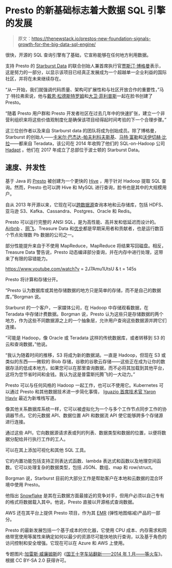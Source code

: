 # Presto 的新基础标志着大数据 SQL 引擎的发展

> 原文：<https://thenewstack.io/prestos-new-foundation-signals-growth-for-the-big-data-sql-engine/>

很快，开源的 SQL 查询引擎有了基础，它宣称能够在任何地方利用数据。

支持 Presto 的 [Starburst Data](https://www.starburstdata.com/) 的联合创始人兼首席执行官[贾斯汀·博格曼](https://www.linkedin.com/in/justinborgman/)表示，这是努力的一部分，以显示该项目已经真正发展成为一个超越单一企业利益的国际社区，并将在未来继续存在。

“从一开始，我们就强调代码质量、架构可扩展性和与社区开放合作的重要性，”马丁·特拉弗索说，他与[戴恩·松德斯特罗姆](https://github.com/dain)和[大卫·菲利普斯](https://github.com/electrum)一起在脸书创建了 Presto。

“随着 Presto 用户群和 Presto 开发者社区在过去几年中的快速扩张，建立一个非营利组织来将这些价值观制度化是确保该项目经得起时间考验的下一个合理步骤。”

这三位创作者以及来自 Starburst data 的团队将成为创始成员。除了博格曼，Starburst 的创始人——[卡米尔·巴杰达-帕夫利科夫斯基](https://github.com/kbajda)、[马特·富勒](https://github.com/mattsfuller)和[沃伊切赫·比拉](https://github.com/ilfrin)——都来自 Teradata，该公司在 2014 年收购了他们的 SQL-on-Hadoop 公司 [Hadapt](https://www.bloomberg.com/research/stocks/private/snapshot.asp) 。他们在 2017 年成立了总部位于波士顿的 Starburst Data。

## 速度、并发性

基于 Java 的 [Presto](https://prestosql.io/) 被创建为一个更快的 [Hive](https://hive.apache.org/) ，用于针对 Hadoop 提取 SQL 查询。然而，Presto 也可以跨 Hive 和 MySQL 进行查询，脸书也是其中的大规模用户。

自从 2013 年开源以来，它现在可以[跨数据源](https://docs.starburstdata.com/latest/connector.html)查询本地和云存储库，包括 HDFS、亚马逊 S3、Kafka、Cassandra、Postgres、Oracle 和 Redis。

Presto 可以运行完整的 ANSI SQL，是为高性能、高并发和低延迟而设计的。 [Airbnb](https://medium.com/airbnb-engineering/airpal-a-web-based-query-execution-tool-for-data-analysis-33c43265ed1f) 、[网飞](https://medium.com/netflix-techblog/using-presto-in-our-big-data-platform-on-aws-938035909fd4)、Treasure Data 和[优步](https://eng.uber.com/presto/)都是早期采用者和贡献者，也是运行数百个节点处理数 Pb 数据的公司之一。

部分性能提升来自于不使用 MapReduce，MapReduce 将结果写回磁盘。相反，Treasure Data 警告说，Presto 动态编译部分查询，并在内存中进行处理，这带来了有限的容错能力。

https://www.youtube.com/watch?v = 2J7Amu1UtsU & t = 145s

Presto 将计算和存储分开。

“Presto 认为数据库或其他存储数据的地方只是简单的存储，而不是自己的数据库，”Borgman 说。

Starburst 的一个客户，一家媒体公司，在 Hadoop 中存储观看数据，在 Teradata 中存储计费数据。Borgman 说，Presto 认为这些只是存储数据的两个地方，作为这些不同数据源之上的一个抽象层，允许用户查询这些数据源并跨它们连接。

“可能是 Hadoop，像 Oracle 或 Teradata 这样的传统数据库，或者转移到 S3 的云和查询数据，”他说。

“我认为随着时间的推移，S3 将成为新的数据湖。一直是 Hadoop，但现在 S3 或类似的东西——微软的 Blob 存储，谷歌的谷歌云存储——这些正在成为让你的数据存活的低成本地方。如果您可以在那里查询数据，而不必将其加载到其他平台，这将为您节省时间和金钱。我认为这是普雷斯托腾飞的一大动力。”

Presto 可以与任何风格的 Hadoop 一起工作，也可以不使用它。Kubernetes 可以通过 Presto 和其他数据技术进一步简化事情， [Iguazio 首席技术官 Yaron Haviv](https://thenewstack.io/will-kubernetes-sink-the-hadoop-ship/) 最近为新堆栈写道。

像其他关系数据库系统一样，它可以被虚拟化为一个与多个工作节点同步工作的协调器节点。它的元数据 API、数据位置 API 和数据流 API 使它能够跨多个存储源进行连接。

通过这些 API，它向数据源请求表或列的列表、数据类型和数据的位置，以便将数据分配给并行执行工作的工人。

可以在其上添加可视化和其他 SQL 工具。

它的内置功能包括支持正则表达式函数、lambda 表达式和函数以及地理空间函数。它可以处理复杂的数据类型，包括 JSON、数组、map 和 row/struct。

Borgman 说，Starburst 目前的大部分工作是帮助客户在本地和云数据的混合环境中使用 Presto。

他指出 [Snowflake](https://www.snowflake.com/) 是其在云数据方面最接近的竞争对手，但用户必须以自己专有的格式将数据载入其中。他说，Presto 直接以开源格式查询数据。

AWS 还在其平台上提供 Presto 项目，作为其 [EMR](https://aws.amazon.com/emr/) (弹性地图缩减)产品的一部分。

Presto 的最新发展包括一个基于成本的优化器，它使用 CPU 成本、内存需求和网络带宽使用等属性来确定如何以最少的资源尽可能快地执行查询，以及基于角色的访问控制和安全增强。它现在可以在 Azure 和 AWS 上使用。

专题图片:[加雷斯·威廉姆斯](https://www.flickr.com/photos/gareth1953/)的《[国王十字车站翻新——2014 年 1 月——等火车](https://www.flickr.com/photos/gareth1953/12844001634/in/photolist-kyYSd3-dZRqf7-jaQiE9-6W6H4n-aa1RSX-3mMqDu-3DdJVu-qjUAbk-Vgo5BN-6RdQaK-4qoeBT-6pYcwb-21DQAhs-9znLoD-23sbfvC-amewui-gptmxB-4wbFf1-gAwHG8-7KbKHr-fKTVFN-V3reyU-28X1zYc-6y2adt-f8UoTj-Kz1vvj-ba3qdD-Fw2AE-27u3Q9X-aMSetv-qFXbqi-bXhhWK-oanhaD-3D9ndi-wGYYdk-n9G83-2cppN-27JrawS-2dGGjkE-kesUTN-c8uW7N-7kGsdk-Uys5RM-9xTgyY-3qiugZ-Y84eaH-9uzLn1-7vEzW1-GyfLCM-R1krB9)》。根据 CC BY-SA 2.0 获得许可。

<svg xmlns:xlink="http://www.w3.org/1999/xlink" viewBox="0 0 68 31" version="1.1"><title>Group</title> <desc>Created with Sketch.</desc></svg>